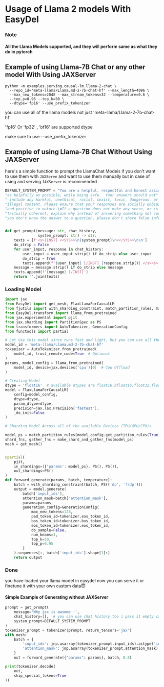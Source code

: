 # Usage of Llama 2 models With EasyDel

### Note

#### All the Llama Models supported, and they will perform same as what they do in pytorch

## Example of using Llama-7B Chat or any other model With Using JAXServer

```shell
python -m examples.serving.causal-lm.llama-2-chat \
  --repo_id='meta-llama/Llama.md-2-7b-chat-hf' --max_length=4096 \
  --max_new_tokens=2048 --max_stream_tokens=32 --temperature=0.6 \
  --top_p=0.95 --top_k=50 \
  --dtype='fp16' --use_prefix_tokenizer

```

you can use all of the llama models not just 'meta-llama/Llama-2-7b-chat-hf'

'fp16' Or 'fp32' , 'bf16' are supported dtype

make sure to use --use_prefix_tokenizer

## Example of using Llama-7B Chat Without Using JAXServer

here's a simple function to prompt the LlamaChat Models if you don't want to use them with `JAXServe` and
want to use them manually but in case of using and serving `JAXServer` is recommended

```python
DEFAULT_SYSTEM_PROMPT = "You are a helpful, respectful and honest assistant. Always answer "
"as helpfully as possible, while being safe.  Your answers should not"
" include any harmful, unethical, racist, sexist, toxic, dangerous, or "
"illegal content. Please ensure that your responses are socially unbiased "
"and positive in nature.\nIf a question does not make any sense, or is not "
"factually coherent, explain why instead of answering something not correct. If "
"you don't know the answer to a question, please don't share false information."


def get_prompt(message: str, chat_history,
               system_prompt: str) -> str:
    texts = [f'<s>[INST] <<SYS>>\n{system_prompt}\n<</SYS>>\n\n']
    do_strip = False
    for user_input, response in chat_history:
        user_input = user_input.strip() if do_strip else user_input
        do_strip = True
        texts.append(f'{user_input} [/INST] {response.strip()} </s><s>[INST] ')
    message = message.strip() if do_strip else message
    texts.append(f'{message} [/INST]')
    return ''.join(texts)
```

### Loading Model

```python
import jax
from EasyDel import get_mesh, FlaxLlamaForCausalLM
from fjutils import with_sharding_constraint, match_partition_rules, make_shard_and_gather_fns
from EasyDel.transform import llama_from_pretrained
from jax.experimental import pjit
from jax.sharding import PartitionSpec as PS
from transformers import AutoTokenizer, GenerationConfig
from functools import partial

# Let Use this model since runs fast and light, but you can use all the available llama models like llama, llama2, xgen... 
model_id = 'meta-llama/Llama.md-2-7b-chat-hf'
tokenizer = AutoTokenizer.from_pretrained(
    model_id, trust_remote_code=True  # Optional
)
params, model_config = llama_from_pretrained(
    model_id, device=jax.devices('cpu')[0]  # Cpu Offload
)

# Creating Model
dtype = 'float16'  # available dtypes are float16,bfloat16,float32,float64,float128
model = FlaxLlamaForCausalLM(
    config=model_config,
    dtype=dtype,
    param_dtype=dtype,
    precision=jax.lax.Precision('fastest'),
    _do_init=False
)

# Sharding Model Across all of the available Devices (TPU/GPU/CPU)s

model_ps = match_partition_rules(model_config.get_partition_rules(True), params)
shard_fns, gather_fns = make_shard_and_gather_fns(model_ps)
mesh = get_mesh()


@partial(
    pjit,
    in_shardings=({'params': model_ps}, PS(), PS()),
    out_shardings=PS()
)
def forward_generate(params, batch, temperature):
    batch = with_sharding_constraint(batch, PS(('dp', 'fsdp')))
    output = model.generate(
        batch['input_ids'],
        attention_mask=batch['attention_mask'],
        params=params,
        generation_config=GenerationConfig(
            max_new_tokens=128,
            pad_token_id=tokenizer.eos_token_id,
            bos_token_id=tokenizer.bos_token_id,
            eos_token_id=tokenizer.eos_token_id,
            do_sample=False,
            num_beams=1,
            top_k=50,
            top_p=0.95
        )
    ).sequences[:, batch['input_ids'].shape[1]:]
    return output

```

### Done

you have loaded your llama model in easydel now you can serve it or finetune it with your own custom data😇

#### Simple Example of Generating without JAXServer

```python
prompt = get_prompt(
    message='Why jax is awsome !',
    chat_history=[],  # you can use chat history too i pass it empty cause this is first request to model
    system_prompt=DEFAULT_SYSTEM_PROMPT
)
tokenizer_prompt = tokenizer(prompt, return_tensors='jax')
with mesh:
    batch = {
        'input_ids': jnp.asarray(tokenizer_prompt.input_ids).astype('int32'),
        'attention_mask': jnp.asarray(tokenizer_prompt.attention_mask).astype('int32')
    }
    out = forward_generate({"params": params}, batch, 0.8)

print(tokenizer.decode(
    out,
    skip_special_tokens=True
))
```

